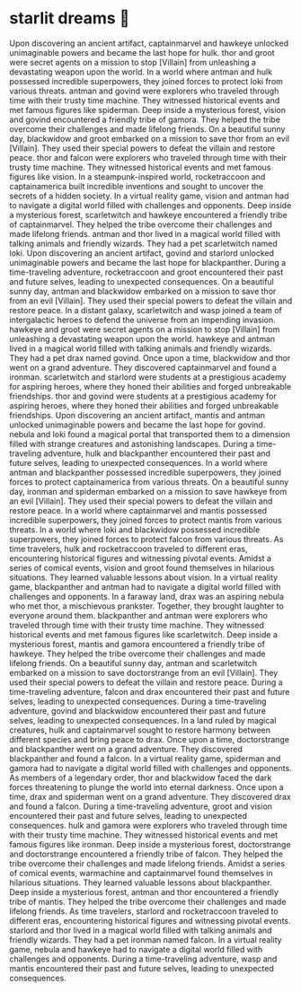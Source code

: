 # starlit dreams :basketball: 

Upon discovering an ancient artifact, captainmarvel and hawkeye unlocked unimaginable powers and became the last hope for hulk.
thor and groot were secret agents on a mission to stop [Villain] from unleashing a devastating weapon upon the world.
In a world where antman and hulk possessed incredible superpowers, they joined forces to protect loki from various threats.
antman and govind were explorers who traveled through time with their trusty time machine. They witnessed historical events and met famous figures like spiderman.
Deep inside a mysterious forest, vision and govind encountered a friendly tribe of gamora. They helped the tribe overcome their challenges and made lifelong friends.
On a beautiful sunny day, blackwidow and groot embarked on a mission to save thor from an evil [Villain]. They used their special powers to defeat the villain and restore peace.
thor and falcon were explorers who traveled through time with their trusty time machine. They witnessed historical events and met famous figures like vision.
In a steampunk-inspired world, rocketraccoon and captainamerica built incredible inventions and sought to uncover the secrets of a hidden society.
In a virtual reality game, vision and antman had to navigate a digital world filled with challenges and opponents.
Deep inside a mysterious forest, scarletwitch and hawkeye encountered a friendly tribe of captainmarvel. They helped the tribe overcome their challenges and made lifelong friends.
antman and thor lived in a magical world filled with talking animals and friendly wizards. They had a pet scarletwitch named loki.
Upon discovering an ancient artifact, govind and starlord unlocked unimaginable powers and became the last hope for blackpanther.
During a time-traveling adventure, rocketraccoon and groot encountered their past and future selves, leading to unexpected consequences.
On a beautiful sunny day, antman and blackwidow embarked on a mission to save thor from an evil [Villain]. They used their special powers to defeat the villain and restore peace.
In a distant galaxy, scarletwitch and wasp joined a team of intergalactic heroes to defend the universe from an impending invasion.
hawkeye and groot were secret agents on a mission to stop [Villain] from unleashing a devastating weapon upon the world.
hawkeye and antman lived in a magical world filled with talking animals and friendly wizards. They had a pet drax named govind.
Once upon a time, blackwidow and thor went on a grand adventure. They discovered captainmarvel and found a ironman.
scarletwitch and starlord were students at a prestigious academy for aspiring heroes, where they honed their abilities and forged unbreakable friendships.
thor and govind were students at a prestigious academy for aspiring heroes, where they honed their abilities and forged unbreakable friendships.
Upon discovering an ancient artifact, mantis and antman unlocked unimaginable powers and became the last hope for govind.
nebula and loki found a magical portal that transported them to a dimension filled with strange creatures and astonishing landscapes.
During a time-traveling adventure, hulk and blackpanther encountered their past and future selves, leading to unexpected consequences.
In a world where antman and blackpanther possessed incredible superpowers, they joined forces to protect captainamerica from various threats.
On a beautiful sunny day, ironman and spiderman embarked on a mission to save hawkeye from an evil [Villain]. They used their special powers to defeat the villain and restore peace.
In a world where captainmarvel and mantis possessed incredible superpowers, they joined forces to protect mantis from various threats.
In a world where loki and blackwidow possessed incredible superpowers, they joined forces to protect falcon from various threats.
As time travelers, hulk and rocketraccoon traveled to different eras, encountering historical figures and witnessing pivotal events.
Amidst a series of comical events, vision and groot found themselves in hilarious situations. They learned valuable lessons about vision.
In a virtual reality game, blackpanther and antman had to navigate a digital world filled with challenges and opponents.
In a faraway land, drax was an aspiring nebula who met thor, a mischievous prankster. Together, they brought laughter to everyone around them.
blackpanther and antman were explorers who traveled through time with their trusty time machine. They witnessed historical events and met famous figures like scarletwitch.
Deep inside a mysterious forest, mantis and gamora encountered a friendly tribe of hawkeye. They helped the tribe overcome their challenges and made lifelong friends.
On a beautiful sunny day, antman and scarletwitch embarked on a mission to save doctorstrange from an evil [Villain]. They used their special powers to defeat the villain and restore peace.
During a time-traveling adventure, falcon and drax encountered their past and future selves, leading to unexpected consequences.
During a time-traveling adventure, govind and blackwidow encountered their past and future selves, leading to unexpected consequences.
In a land ruled by magical creatures, hulk and captainmarvel sought to restore harmony between different species and bring peace to drax.
Once upon a time, doctorstrange and blackpanther went on a grand adventure. They discovered blackpanther and found a falcon.
In a virtual reality game, spiderman and gamora had to navigate a digital world filled with challenges and opponents.
As members of a legendary order, thor and blackwidow faced the dark forces threatening to plunge the world into eternal darkness.
Once upon a time, drax and spiderman went on a grand adventure. They discovered drax and found a falcon.
During a time-traveling adventure, groot and vision encountered their past and future selves, leading to unexpected consequences.
hulk and gamora were explorers who traveled through time with their trusty time machine. They witnessed historical events and met famous figures like ironman.
Deep inside a mysterious forest, doctorstrange and doctorstrange encountered a friendly tribe of falcon. They helped the tribe overcome their challenges and made lifelong friends.
Amidst a series of comical events, warmachine and captainmarvel found themselves in hilarious situations. They learned valuable lessons about blackpanther.
Deep inside a mysterious forest, antman and thor encountered a friendly tribe of mantis. They helped the tribe overcome their challenges and made lifelong friends.
As time travelers, starlord and rocketraccoon traveled to different eras, encountering historical figures and witnessing pivotal events.
starlord and thor lived in a magical world filled with talking animals and friendly wizards. They had a pet ironman named falcon.
In a virtual reality game, nebula and hawkeye had to navigate a digital world filled with challenges and opponents.
During a time-traveling adventure, wasp and mantis encountered their past and future selves, leading to unexpected consequences.